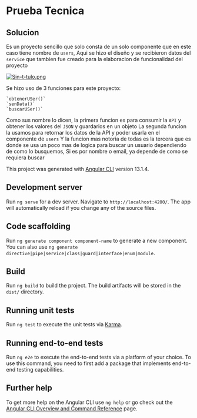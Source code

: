 # Prueba Tecnica



## Solucion

Es un proyecto sencillo que solo consta de un solo componente que en este caso tiene nombre de `users`, Aqui se hizo el diseño y se recibieron datos del `service`
que tambien fue creado para la elaboracion de funcionalidad del proyecto

[![Sin-t-tulo.png](https://i.postimg.cc/J00YnkfV/Sin-t-tulo.png)](https://postimg.cc/ZvkxsCYV)

Se hizo uso de 3 funciones para este proyecto:

    `obtenerUSer()`
    `senData()`
    `buscarUSer()`

Como sus nombre lo dicen, la primera funcion es para consumir la `API` y obtener los valores del `JSON` y guardarlos en un objeto
La segunda funcion la usamos para retornar los datos de la API y poder usarla en el componente de `users`
Y la funcion mas notoria de todas es la tercera que es donde se usa un poco mas de logica para buscar un usuario dependiendo de como lo busquemos,
Si es por nombre o email, ya depende de como se requiera buscar



This project was generated with [Angular CLI](https://github.com/angular/angular-cli) version 13.1.4.

## Development server

Run `ng serve` for a dev server. Navigate to `http://localhost:4200/`. The app will automatically reload if you change any of the source files.

## Code scaffolding

Run `ng generate component component-name` to generate a new component. You can also use `ng generate directive|pipe|service|class|guard|interface|enum|module`.

## Build

Run `ng build` to build the project. The build artifacts will be stored in the `dist/` directory.

## Running unit tests

Run `ng test` to execute the unit tests via [Karma](https://karma-runner.github.io).

## Running end-to-end tests

Run `ng e2e` to execute the end-to-end tests via a platform of your choice. To use this command, you need to first add a package that implements end-to-end testing capabilities.

## Further help

To get more help on the Angular CLI use `ng help` or go check out the [Angular CLI Overview and Command Reference](https://angular.io/cli) page.
